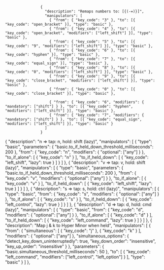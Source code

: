 
                    {
                      "description": "Remaps numbers to: [{(-=)}]",
                      "manipulators": [
                        { "from": { "key_code": "3" }, "to": [{ "key_code": "open_bracket" }], "type": "basic" },
                        { "from": { "key_code": "4" }, "to": [{ "key_code": "open_bracket", "modifiers": ["left_shift"] }], "type": "basic" },
                        { "from": { "key_code": "5" }, "to": [{ "key_code": "9", "modifiers": ["left_shift"] }], "type": "basic" },
                        { "from": { "key_code": "6" }, "to": [{ "key_code": "hyphen" }], "type": "basic" },
                        { "from": { "key_code": "7" }, "to": [{ "key_code": "equal_sign" }], "type": "basic" },
                        { "from": { "key_code": "8" }, "to": [{ "key_code": "0", "modifiers": ["left_shift"] }], "type": "basic" },
                        { "from": { "key_code": "9" }, "to": [{ "key_code": "close_bracket", "modifiers": ["left_shift"] }], "type": "basic" },
                        { "from": { "key_code": "0" }, "to": [{ "key_code": "close_bracket" }], "type": "basic" },

                        { "from": { "key_code": "6", "modifiers": { "mandatory": ["shift"] } }, "to": [{ "key_code": "hyphen", "modifiers": ["left_shift"] }], "type": "basic" },
                        { "from": { "key_code": "7", "modifiers": { "mandatory": ["shift"] } }, "to": [{ "key_code": "equal_sign", "modifiers": ["left_shift"] }], "type": "basic" }
                      ]
                    }




{
  "description": "n => tap: n, hold: shift (lazy)",
  "manipulators": [
    {
      "type": "basic",
      "parameters": { "basic.to_if_held_down_threshold_milliseconds": 200 },
      "from": {
        "key_code": "n",
        "modifiers": {
          "optional": ["any"]
        }
      },
      "to_if_alone": [
        { "key_code": "n" }
      ],
      "to_if_held_down": [
        {
          "key_code": "left_shift",
          "lazy": true
        }
      ]
    }
  ]
},
{
  "description": "v => tap: v, hold: shift (lazy)",
  "manipulators": [
    {
      "type": "basic",
      "parameters": { "basic.to_if_held_down_threshold_milliseconds": 200 },
      "from": {
        "key_code": "v",
        "modifiers": {
          "optional": ["any"]
        }
      },
      "to_if_alone": [
        { "key_code": "v" }
      ],
      "to_if_held_down": [
        {
          "key_code": "left_shift",
          "lazy": true
        }
      ]
    }
  ]
},
{
  "description": "s => tap: s, hold: ctrl (lazy)",
  "manipulators": [
    {
      "type": "basic",
      "from": {
        "key_code": "s",
        "modifiers": {
          "optional": ["any"]
        }
      },
      "to_if_alone": [
        { "key_code": "s" }
      ],
      "to_if_held_down": [
        {
          "key_code": "left_control",
          "lazy": true
        }
      ]
    }
  ]
},
{
  "description": "d => tap: d, hold: cmd (lazy)",
  "manipulators": [
    {
      "type": "basic",
      "from": {
        "key_code": "d",
        "modifiers": {
          "optional": ["any"]
        }
      },
      "to_if_alone": [
        { "key_code": "d" }
      ],
      "to_if_held_down": [
        {
          "key_code": "left_command",
          "lazy": true
        }
      ]
    }
  ]
},
{
    "description": "Map j & k to Hyper Minor when held",
    "manipulators": [
        {
        "from": { "simultaneous": [ { "key_code": "j" }, { "key_code": "k" } ],
            "modifiers": { "optional": ["any"] }, "simultaneous_options": { "detect_key_down_uninterruptedly": true, "key_down_order": "insensitive", "key_up_order": "insensitive" } }, "parameters": { "basic.simultaneous_threshold_milliseconds": 50 },
            "to": [ { "key_code": "left_command", "modifiers": ["left_control", "left_option"] } ], "type": "basic"
        }
    ]
},
